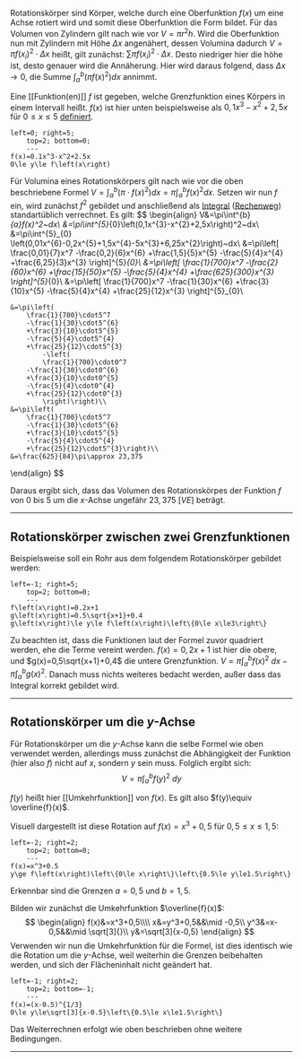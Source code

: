 Rotationskörper sind Körper, welche durch eine Oberfunktion $f(x)$ um eine Achse rotiert wird und somit diese Oberfunktion die Form bildet. Für das Volumen von Zylindern gilt nach wie vor $V=\pi r^2h$.
Wird die Oberfunktion nun mit Zylindern mit Höhe $\Delta x$ angenähert, dessen Volumina dadurch $V=\pi f(x_i)^2\cdot \Delta x$ heißt, gilt zunächst: $\sum \pi f(x_i)^2\cdot \Delta x$. Desto niedriger hier die höhe ist, desto genauer wird die Annäherung. Hier wird daraus folgend, dass $\Delta x\to 0$, die Summe $\int^{b}_{a}\left(\pi f(x)^2\right)dx$ annimmt.

Eine [[Funktion(en)]] $f$ ist gegeben, welche Grenzfunktion eines Körpers in einem Intervall heißt.
$f(x)$ ist hier unten beispielsweise als $0,1x^{3}-x^{2}+2,5x$ für $0\le x\le 5$ [definiert](Definitionsbereich).
```desmos-graph
left=0; right=5;
    top=2; bottom=0;
    ---
f(x)=0.1x^3-x^2+2.5x
0\le y\le f\left(x\right)
```

Für Volumina eines Rotationskörpers gilt nach wie vor die oben beschriebene Formel $V=\int^{b}_{a}\left(\pi\cdot f(x)^2\right)dx=\pi\int^{b}_{a}f(x)^2dx$. Setzen wir nun $f$ ein, wird zunächst $f^2$ gebildet und anschließend als [Integral](Integration) ([Rechenweg](obsidian://open?vault=Obsidian-Mathematik-Formelsammlung&file=Analysis%2FAllgemein%2FDifferenzial-%20Integralrechnung%2FFl%C3%A4cheninhalte%20zwischen%20zwei%20Funktionen)) standartüblich verrechnet.
Es gilt:
$$
\begin{align}
	V&=\pi\int^{b}_{a}f(x)^2~dx\\
	&=\pi\int^{5}_{0}\left(0,1x^{3}-x^{2}+2,5x\right)^2~dx\\
	&=\pi\int^{5}_{0}
		\left(0,01x^{6}-0,2x^{5}+1,5x^{4}-5x^{3}+6,25x^{2}\right)~dx\\
	&=\pi\left[
		\frac{0,01}{7}x^7
		-\frac{0,2}{6}x^{6}
		+\frac{1,5}{5}x^{5}
		-\frac{5}{4}x^{4}
		+\frac{6,25}{3}x^{3}
		\right]^{5}_{0}\\
	&=\pi\left[
		\frac{1}{700}x^7
		-\frac{2}{60}x^{6}
		+\frac{15}{50}x^{5}
		-\frac{5}{4}x^{4}
		+\frac{625}{300}x^{3}
		\right]^{5}_{0}\\
	&=\pi\left[
		\frac{1}{700}x^7
		-\frac{1}{30}x^{6}
		+\frac{3}{10}x^{5}
		-\frac{5}{4}x^{4}
		+\frac{25}{12}x^{3}
		\right]^{5}_{0}\\
	
	&=\pi\left(
		\frac{1}{700}\cdot5^7
		-\frac{1}{30}\cdot5^{6}
		+\frac{3}{10}\cdot5^{5}
		-\frac{5}{4}\cdot5^{4}
		+\frac{25}{12}\cdot5^{3}
			-\left(
			\frac{1}{700}\cdot0^7
		-\frac{1}{30}\cdot0^{6}
		+\frac{3}{10}\cdot0^{5}
		-\frac{5}{4}\cdot0^{4}
		+\frac{25}{12}\cdot0^{3}
			\right)\right)\\
	&=\pi\left(
		\frac{1}{700}\cdot5^7
		-\frac{1}{30}\cdot5^{6}
		+\frac{3}{10}\cdot5^{5}
		-\frac{5}{4}\cdot5^{4}
		+\frac{25}{12}\cdot5^{3}\right)\\
	&=\frac{625}{84}\pi\approx 23,375
\end{align}
$$

Daraus ergibt sich, dass das Volumen des Rotationskörpes der Funktion $f$ von $0$ bis $5$ um die $x$-Achse ungefähr $23,375~\left[VE\right]$ beträgt.

---
## Rotationskörper zwischen zwei Grenzfunktionen
Beispielsweise soll ein Rohr aus dem folgendem Rotationskörper gebildet werden:
```desmos-graph
left=-1; right=5;
    top=2; bottom=0;
    ---
f\left(x\right)=0.2x+1
g\left(x\right)=0.5\sqrt{x+1}+0.4
g\left(x\right)\le y\le f\left(x\right)\left\{0\le x\le3\right\}
```

Zu beachten ist, dass die Funktionen laut der Formel zuvor quadriert werden, ehe die Terme vereint werden.
$f(x)=0,2x+1$ ist hier die obere, und $g(x)=0,5\sqrt{x+1}+0,4$ die untere Grenzfunktion. $V=\pi\int^{b}_{a}f(x)^2~dx-\pi\int^{b}_{a}g(x)^2$. Danach muss nichts weiteres bedacht werden, außer dass das Integral korrekt gebildet wird.

---
## Rotationskörper um die $y$-Achse
Für Rotationskörper um die $y$-Achse kann die selbe Formel wie oben verwendet werden, allerdings muss zunächst die Abhängigkeit der Funktion (hier also $f$) nicht auf $x$, sondern $y$ sein muss. Folglich ergibt sich:
$$V=\pi\int^{b}_{a}f(y)^2~dy$$

$f(y)$ heißt hier [[Umkehrfunktion]] von $f(x)$. Es gilt also $f(y)\equiv \overline{f}(x)$.

Visuell dargestellt ist diese Rotation auf $f(x)=x^3+0,5$ für $0,5\le x\le 1,5$:
```desmos-graph
left=-2; right=2;
    top=2; bottom=0;
    ---
f(x)=x^3+0.5
y\ge f\left(x\right)\left\{0\le x\right\}\left\{0.5\le y\le1.5\right\}
```
Erkennbar sind die Grenzen $a=0,5$ und $b=1,5$.

Bilden wir zunächst die Umkehrfunktion $\overline{f}(x)$:
$$
\begin{align}
	f(x)&=x^3+0,5\\\\
	x&=y^3+0,5&&\mid -0,5\\
	y^3&=x-0,5&&\mid \sqrt[3]{}\\
	y&=\sqrt[3]{x-0,5}
\end{align}
$$
Verwenden wir nun die Umkehrfunktion für die Formel, ist dies identisch wie die Rotation um die $y$-Achse, weil weiterhin die Grenzen beibehalten werden, und sich der Flächeninhalt nicht geändert hat.
```desmos-graph
left=-1; right=2;
    top=2; bottom=-1;
    ---
f(x)=(x-0.5)^{1/3}
0\le y\le\sqrt[3]{x-0.5}\left\{0.5\le x\le1.5\right\}
```

Das Weiterrechnen erfolgt wie oben beschrieben ohne weitere Bedingungen.

---